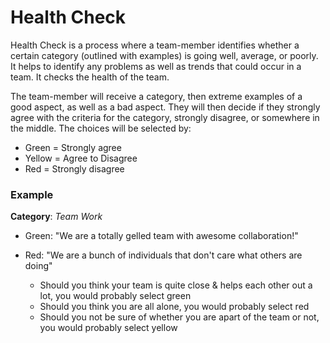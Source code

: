 # Health Check

Health Check is a process where a team-member identifies whether a certain category (outlined with examples)  is going well, average, or poorly. It helps to identify any problems as well as trends that could occur in a team. It checks the health of the team.

The team-member will receive a category, then extreme examples of a good aspect, as well as a bad aspect. They will then decide if they strongly agree with the criteria for the category, strongly disagree, or somewhere in the middle. The choices will be selected by:

- Green = Strongly agree
- Yellow = Agree to Disagree
- Red = Strongly disagree

### Example

**Category**: *Team Work*

- Green: "We are a totally gelled team with awesome collaboration!"

- Red: "We are a bunch of individuals that don't care what others are doing"

  

  - Should you think your team is quite close & helps each other out a lot, you would probably select green
  - Should you think you are all alone, you would probably select red
  - Should you not be sure of whether you are apart of the team or not, you would probably select yellow
